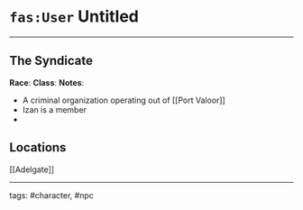 # `fas:User` Untitled
---

## The Syndicate
**Race**: 
**Class**: 
**Notes**: 
- A criminal organization operating out of [[Port Valoor]]
- Izan is a member
- 


## Locations
[[Adelgate]]

---
tags: #character, #npc